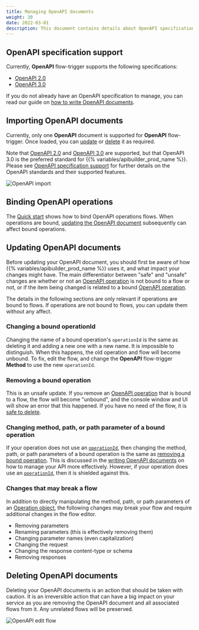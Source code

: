```yaml
---
title: Managing OpenAPI documents
weight: 30
date: 2022-03-01
description: This document contains details about OpenAPI specification support, and the management of the OpenAPI document lifecycle, from importing, upgrading revisions, to deleting them.
---
```


## OpenAPI specification support

Currently, **OpenAPI** flow-trigger supports the following specifications:

* [OpenAPI 2.0](https://github.com/OAI/OpenAPI-Specification/blob/main/versions/2.0.md)
* [OpenAPI 3.0](https://github.com/OAI/OpenAPI-Specification/blob/main/versions/3.0.3.md)

If you do not already have an OpenAPI specification to manage, you can read our guide on [how to write OpenAPI documents](/docs/guide_openapi/writing_apidocs).

## Importing OpenAPI documents

Currently, only one **OpenAPI** document is supported for **OpenAPI** flow-trigger. Once loaded, you can [update](#updating-openapi-documents) or [delete](#deleting-openapi-documents) it as required.

Note that [OpenAPI 2.0](https://github.com/OAI/OpenAPI-Specification/blob/main/versions/2.0.md) and [OpenAPI 3.0](https://github.com/OAI/OpenAPI-Specification/blob/main/versions/3.0.3.md) are supported, but that OpenAPI 3.0 is the preferred standard for {{% variables/apibuilder_prod_name %}}. Please see [OpenAPI specification support](/docs/guide_openapi/writing_apidocs#openapi-specification-support) for further details on the OpenAPI standards and their supported features.

![OpenAPI import](/Images/openapi_quickstart_import.gif)

## Binding OpenAPI operations

The [Quick start](/docs/guide_openapi/quick_start) shows how to bind OpenAPI operations flows. When operations are bound, [updating the OpenAPI document](#updating-openapi-documents) subsequently can affect bound operations.

## Updating OpenAPI documents

Before updating your OpenAPI document, you should first be aware of how {{% variables/apibuilder_prod_name %}} uses it, and what impact your changes might have. The main differentiator between "safe" and "unsafe" changes are whether or not an [OpenAPI operation](https://github.com/OAI/OpenAPI-Specification/blob/main/versions/3.0.3.md#operationObject) is not bound to a flow or not, or if the item being changed is related to a bound [OpenAPI operation](https://github.com/OAI/OpenAPI-Specification/blob/main/versions/3.0.3.md#operationObject).

The details in the following sections are only relevant if operations are bound to flows. If operations are not bound to flows, you can update them without any affect.

### Changing a bound operationId

Changing the name of a bound operation's `operationId` is the same as deleting it and adding a new one with a new name. It is impossible to distinguish. When this happens, the old operation and flow will become unbound. To fix, edit the flow, and change the **OpenAPI** flow-trigger **Method** to use the new `operationId`.

### Removing a bound operation

This is an unsafe update. If you remove an [OpenAPI operation](https://github.com/OAI/OpenAPI-Specification/blob/main/versions/3.0.3.md#operationObject) that is bound to a flow, the flow will become "unbound", and the console window and UI will show an error that this happened. If you have no need of the flow, it is [safe to delete](/docs/developer_guide/flows/manage_flows#delete-flows).

### Changing method, path, or path parameter of a bound operation

If your operation does not use an [`operationId`](https://github.com/OAI/OpenAPI-Specification/blob/main/versions/3.0.3.md#operation-object), then changing the method, path, or path parameters of a bound operation is the same as [removing a bound operation](#removing-a-bound-operation). This is discussed in the [writing OpenAPI documents](/docs/guide_openapi/writing_apidocs#use-operationid) on how to manage your API more effectively. However, if your operation does use an [`operationId`](https://github.com/OAI/OpenAPI-Specification/blob/main/versions/3.0.3.md#operation-object), then it is shielded against this.

### Changes that may break a flow

In addition to directly manipulating the method, path, or path parameters of an [Operation object](https://github.com/OAI/OpenAPI-Specification/blob/main/versions/3.0.3.md#operationObject), the following changes may break your flow and require additional changes in the flow editor.

* Removing parameters
* Renaming parameters (this is effectively removing them)
* Changing parameter names (even capitalization)
* Changing the request
* Changing the response content-type or schema
* Removing responses

## Deleting OpenAPI documents

Deleting your OpenAPI documents is an action that should be taken with caution. It is an irreversible action that can have a big impact on your service as you are removing the OpenAPI document and all associated flows from it. Any unrelated flows will be preserved.

![OpenAPI edit flow](/Images/openapi_delete.gif)
